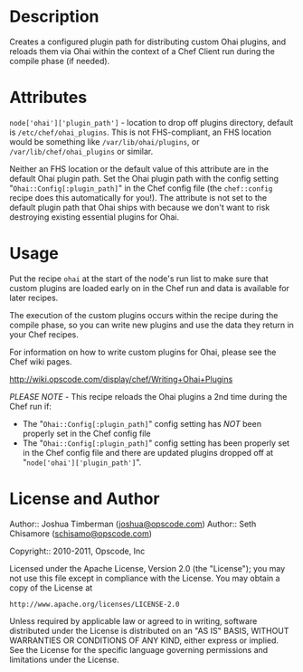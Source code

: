 Description
===========

Creates a configured plugin path for distributing custom Ohai plugins, and reloads them via Ohai within the context of a Chef Client run during the compile phase (if needed).

Attributes
==========

`node['ohai']['plugin_path']` - location to drop off plugins directory, default is `/etc/chef/ohai_plugins`. This is not FHS-compliant, an FHS location would be something like `/var/lib/ohai/plugins`, or `/var/lib/chef/ohai_plugins` or similar.

Neither an FHS location or the default value of this attribute are in the default Ohai plugin path. Set the Ohai plugin path with the config setting "`Ohai::Config[:plugin_path]`" in the Chef config file (the `chef::config` recipe does this automatically for you!). The attribute is not set to the default plugin path that Ohai ships with because we don't want to risk destroying existing essential plugins for Ohai.

Usage
=====

Put the recipe `ohai` at the start of the node's run list to make sure that custom plugins are loaded early on in the Chef run and data is available for later recipes.

The execution of the custom plugins occurs within the recipe during the compile phase, so you can write new plugins and use the data they return in your Chef recipes.

For information on how to write custom plugins for Ohai, please see the Chef wiki pages.

http://wiki.opscode.com/display/chef/Writing+Ohai+Plugins

*PLEASE NOTE* - This recipe reloads the Ohai plugins a 2nd time during the Chef run if:

* The "`Ohai::Config[:plugin_path]`" config setting has *NOT* been properly set in the Chef config file
* The "`Ohai::Config[:plugin_path]`" config setting has been properly set in the Chef config file and there are updated plugins dropped off at "`node['ohai']['plugin_path']`".

License and Author
==================

Author:: Joshua Timberman (<joshua@opscode.com>)
Author:: Seth Chisamore (<schisamo@opscode.com>)

Copyright:: 2010-2011, Opscode, Inc

Licensed under the Apache License, Version 2.0 (the "License");
you may not use this file except in compliance with the License.
You may obtain a copy of the License at

    http://www.apache.org/licenses/LICENSE-2.0

Unless required by applicable law or agreed to in writing, software
distributed under the License is distributed on an "AS IS" BASIS,
WITHOUT WARRANTIES OR CONDITIONS OF ANY KIND, either express or implied.
See the License for the specific language governing permissions and
limitations under the License.

